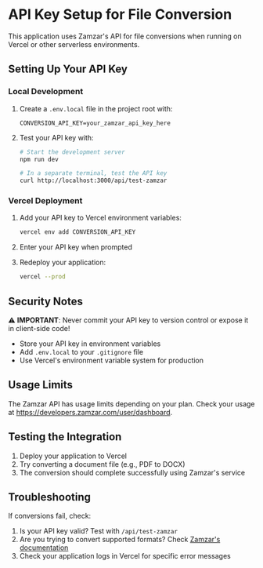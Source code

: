 # API Key Setup for File Conversion

This application uses Zamzar's API for file conversions when running on Vercel or other serverless environments.

## Setting Up Your API Key

### Local Development

1. Create a `.env.local` file in the project root with:
   ```
   CONVERSION_API_KEY=your_zamzar_api_key_here
   ```

2. Test your API key with:
   ```bash
   # Start the development server
   npm run dev
   
   # In a separate terminal, test the API key
   curl http://localhost:3000/api/test-zamzar
   ```

### Vercel Deployment

1. Add your API key to Vercel environment variables:
   ```bash
   vercel env add CONVERSION_API_KEY
   ```

2. Enter your API key when prompted

3. Redeploy your application:
   ```bash
   vercel --prod
   ```

## Security Notes

⚠️ **IMPORTANT**: Never commit your API key to version control or expose it in client-side code!

- Store your API key in environment variables
- Add `.env.local` to your `.gitignore` file
- Use Vercel's environment variable system for production

## Usage Limits

The Zamzar API has usage limits depending on your plan. Check your usage at https://developers.zamzar.com/user/dashboard.

## Testing the Integration

1. Deploy your application to Vercel
2. Try converting a document file (e.g., PDF to DOCX)
3. The conversion should complete successfully using Zamzar's service

## Troubleshooting

If conversions fail, check:

1. Is your API key valid? Test with `/api/test-zamzar`
2. Are you trying to convert supported formats? Check [Zamzar's documentation](https://developers.zamzar.com/formats)
3. Check your application logs in Vercel for specific error messages
